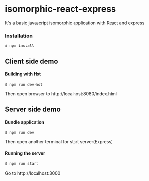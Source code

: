 # isomorphic-react-express
It's a basic javascript isomorphic application with React and express

### Installation
```bash
$ npm install
```
## Client side demo
#### Building with Hot
```bash
$ npm run dev-hot
```
Then open browser to http://localhost:8080/index.html


## Server side demo
#### Bundle application
```bash
$ npm run dev
```
Then open another terminal for start server(Express)
#### Running the server
```bash
$ npm run start
```
Go to http://localhost:3000
